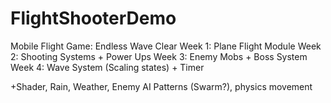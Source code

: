 # FlightShooterDemo

Mobile Flight Game: Endless Wave Clear
Week 1: Plane Flight Module
Week 2: Shooting Systems + Power Ups
Week 3: Enemy Mobs + Boss System
Week 4: Wave System (Scaling states) 
        + Timer

+Shader, Rain, Weather, Enemy AI Patterns
(Swarm?), physics movement

